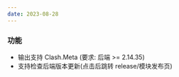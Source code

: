 ```yaml
---
date: 2023-08-28
---
```


### 功能

- 输出支持 Clash.Meta (要求: 后端 >= 2.14.35)
- 支持检查后端版本更新(点击后跳转 release/模块发布页)
